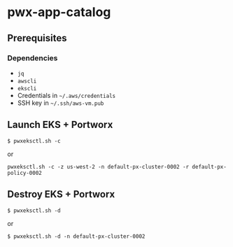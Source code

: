 # pwx-app-catalog

## Prerequisites

### Dependencies
 - `jq`
 - `awscli`
 - `ekscli`
 - Credentials in `~/.aws/credentials`
 - SSH key in `~/.ssh/aws-vm.pub`

## Launch EKS + Portworx 

`$ pwxeksctl.sh -c`

or

`pwxeksctl.sh -c -z us-west-2 -n default-px-cluster-0002 -r default-px-policy-0002`

## Destroy EKS + Portworx 

`$ pwxeksctl.sh -d`

or

`$ pwxeksctl.sh -d -n default-px-cluster-0002`